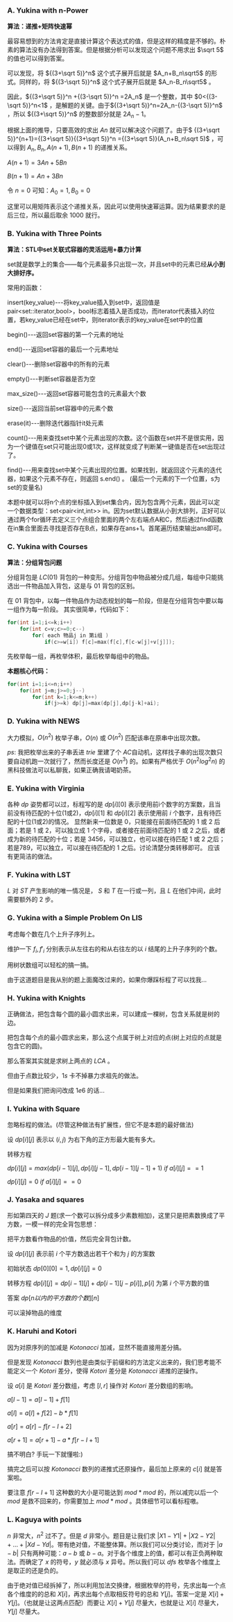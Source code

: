 ### A. Yukina with n-Power

**算法：递推+矩阵快速幂**

最容易想到的方法肯定是直接计算这个表达式的值，但是这样的精度是不够的。朴素的算法没有办法得到答案。但是根据分析可以发现这个问题不用求出 $\sqrt 5$ 的值也可以得到答案。

可以发现，将 ${(3+\sqrt 5)}^n$ 这个式子展开后就是 $A_n+B_n\sqrt5$ 的形式。同样的，将 ${(3-\sqrt 5)}^n$ 这个式子展开后就是 $A_n-B_n\sqrt5$ 。

因此，${(3+\sqrt 5)}^n +{(3-\sqrt 5)}^n   =2A_n$ 是一个整数，其中 $0<{(3-\sqrt 5)}^n<1$ ，是解题的关键。由于${(3+\sqrt 5)}^n=2A_n-{(3-\sqrt 5)}^n$ ，所以 ${(3+\sqrt 5)}^n$ 的整数部分就是 $2A_n-1$。

根据上面的推导，只要高效的求出 $An$ 就可以解决这个问题了。由于$ {(3+\sqrt 5)}^{n+1}={(3+\sqrt 5)}{(3+\sqrt 5)}^n ={(3+\sqrt 5)}(A_n+B_n\sqrt 5)$ ，可以得到 $A_n,B_n,A(n+1),B(n+1)$ 的递推关系。

$A(n+1)=3An+5Bn$

$B(n+1)=An+3Bn$

令 $n=0$ 可知：$A_0=1,B_0=0$

这里可以用矩阵表示这个递推关系，因此可以使用快速幂运算。因为结果要求的是后三位，所以最后取余 $1000$ 就行。



### B. Yukina with Three Points

**算法：STL中set关联式容器的灵活运用+暴力计算**

set就是数学上的集合——每个元素最多只出现一次，并且set中的元素已经**从小到大排好序。**

常用的函数：

insert(key_value)---将key_value插入到set中，返回值是pair<set<int>::iterator,bool>，bool标志着插入是否成功，而iterator代表插入的位置，若key_value已经在set中，则iterator表示的key_value在set中的位置

begin()---返回set容器的第一个元素的地址

end()---返回set容器的最后一个元素地址

clear()---删除set容器中的所有的元素

empty()---判断set容器是否为空

max_size()---返回set容器可能包含的元素最大个数

size()---返回当前set容器中的元素个数

erase(it)---删除迭代器指针it处元素

count()---用来查找set中某个元素出现的次数。这个函数在set并不是很实用，因为一个键值在set只可能出现0或1次，这样就变成了判断某一键值是否在set出现过了。

find()---用来查找set中某个元素出现的位置。如果找到，就返回这个元素的迭代器，如果这个元素不存在，则返回 s.end() 。 (最后一个元素的下一个位置，s为set的变量名)

本题中就可以将n个点的坐标插入到set集合内，因为包含两个元素，因此可以定一个数据类型：set<pair<int,int>> in。因为set默认数据从小到大排列，正好可以通过两个for循环去定义三个点组合里面的两个左右端点A和C，然后通过find函数在in集合里面去寻找是否存在B点，如果存在ans+1。首尾遍历结束输出ans即可。



### C. Yukina with Courses

**算法：分组背包问题**

分组背包是 $LC(01)$ 背包的一种变形。分组背包中物品被分成几组，每组中只能挑选出一件物品加入背包，这是与 $01$ 背包的区别。 

在 $01$ 背包中，以每一件物品作为动态规划的每一阶段，但是在分组背包中要以每一组作为每一阶段。 其实很简单，代码如下：

```cpp
for(int i=1;i<=k;i++)
	for(int c=v;c>=0;c--)
		for( each 物品j in 第i组 )
			if(c>=w[i]) f[c]=max(f[c],f[c-w[j]+v[j]]);
```

先枚举每一组，再枚举体积，最后枚举每组中的物品。 

**本题核心代码：**

```cpp
for(int i=1;i<=n;i++)
	for(int j=m;j>=0;j--)
		for(int k=1;k<=m;k++)
			if(j>=k) dp[j]=max(dp[j],dp[j-k]+ai);
```



### D. Yukina with NEWS

大力模拟，$O(n^2)$ 枚举子串，$O(n)$ 或 $O(n^2)$ 匹配该串在原串中出现次数。

$ps:$ 我把枚举出来的子串丢进 $trie$ 里建了个 $AC$自动机，这样找子串的出现次数只要自动机跑一次就行了，然而长度还是 $O(n^3)$ 的。如果有严格优于 $O(n^2log^2n)$ 的黑科技做法可以私聊我，如果正确我请喝奶茶。



### E. Yukina with Virginia

各种 $dp$ 姿势都可以过，标程写的是 $dp[i][0]$ 表示使用前i个数字的方案数，且当前没有待匹配的十位($1$或$2$)，$dp[i][1]$ 和 $dp[i][2]$ 表示使用前 $i$ 个数字，且有待匹配的十位($1$或$2$)的情况。
显然新来一位数是 $0$，只能接在前面待匹配的 $1$ 或 $2$ 后面；若是 $1$ 或 $2$，可以独立成 $1$ 个字母，或者接在前面待匹配的 $1$ 或 $2$ 之后，或者成为新的待匹配的十位；若是 $3456$，可以独立，也可以接在待匹配 $1$ 或 $2$ 之后；若是$789$，可以独立，可以接在待匹配的 $1$ 之后。讨论清楚分类转移即可。
应该有更简洁的做法。



### F. Yukina with LST

$L$ 对 $ST$ 产生影响的唯一情况是， $S$ 和 $T$ 在一行或一列，且 $L$ 在他们中间，此时需要额外的 $2$ 步。



### G. Yukina with a Simple Problem On LIS

考虑每个数在几个上升子序列上。

维护一下 $f_i,f'_i$ 分别表示从左往右的和从右往左的以 $i$ 结尾的上升子序列的个数。

用树状数组可以轻松的搞一搞。

由于这道题目是我从别的题上面魔改过来的，如果你爆踩标程了可以找我...



### H. Yukina with Knights

正确做法，把包含每个圆的最小圆求出来，可以建成一棵树，包含关系就是树的边。

把包含每个点的最小圆求出来，那么这个点属于树上对应的点(树上对应的点就是包含它的圆)。

那么答案其实就是求树上两点的 $LCA$ 。

但由于点数比较少，$1s$ 卡不掉暴力求祖先的做法。

但是如果我们把询问改成 $1e6$ 的话...



### I. Yukina with Square

忽略标程的做法。(尽管这种做法有扩展性，但它不是本题的最好做法)

设 $dp[i][j]$ 表示以 $(i,j)$ 为右下角的正方形最大能有多大。

转移方程

$dp[i][j]=max(dp[i-1][j],dp[i][j-1],dp[i-1][j-1]+1) \ if\ a[i][j]==1$

$dp[i][j]=0 \ if\ a[i][j]==0$



### J. Yasaka and squares

形如第四天的 $J$ 题(求一个数可以拆分成多少素数相加)，这里只是把素数换成了平方数，一模一样的完全背包思想：

把平方数看作物品的价值，然后完全背包计数。

设 $dp[i][j]$ 表示前 $i$ 个平方数选出若干个和为 $j$ 的方案数

初始状态 $dp[0][0]=1,dp[i][j]=0$

转移方程 $dp[i][j]=dp[i-1][j]+dp[i-1][j-p[i]],p[i]$ 为第 $i$ 个平方数的值

答案 $dp[n以内的平方数的个数][n]$

可以滚掉物品的维度



### K. Haruhi and Kotori

因为对原序列的加减是 $Kotonacci$ 加减，显然不能直接用差分搞。

但是发现 $Kotonacci$ 数列也是由类似于前缀和的方法定义出来的，我们思考能不能定义一个 $Kotori$ 差分，使得 $Kotori$ 差分是 $Kotonacci$ 递推的逆操作。

设 $a[i]$ 是 $Kotori$ 差分数组，考虑 $[l,r]$ 操作对 $Kotori$ 差分数组的影响。

$a[l-1]=a[l-1]+f[1]$

$a[l]=a[l]+f[2]-b*f[1]$

$a[r]=a[r]-f[r-l+2]$

$a[r+1]=a[r+1]-a*f[r-l+1]$

搞不明白? 手玩一下就懂啦:)

搞完之后可以按 $Kotonacci$ 数列的递推式还原操作，最后加上原来的 $c[i]$ 就是答案啦。

要注意 $f[r-l+1]$ 这种数的大小是可能达到 $mod*mod$ 的，所以减完以后一个 $mod$ 是救不回来的，你需要加上 $mod*mod$ 。具体细节可以看标程嗷。 



### L. Kaguya with points

$n$ 非常大，$n^2$ 过不了。但是 $d$ 非常小。题目是让我们求 $|X1-Y1|+|X2-Y2|+…+|Xd-Yd|$。带有绝对值，不能整体算。所以我们可以分类讨论，而对于 $|a-b|$ 只有两种可能：$a-b$ 或 $b-a$。对于各个维度上的值，都可以有正负两种取法。而确定了 $x$ 的符号，$y$ 就必须与 $x$ 异号。所以我们可以 $dfs$ 枚举各个维度上是取正的还是负的。

由于绝对值已经拆掉了，所以利用加法交换律，根据枚举的符号，先求出每一个点各个维度的的总和 $X[i]$，再求出每个点取相反符号的总和 $Y[j]$。答案一定是 $X[i] + Y[j]$。（也就是让这两点匹配）而要让 $X[i]+Y[j]$ 尽量大，也就是让 $X[i]$ 尽量大，$Y[j]$ 尽量大。

